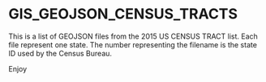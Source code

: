 # GIS_GEOJSON_CENSUS_TRACTS
This is a list of GEOJSON files from the 2015 US CENSUS TRACT list.
Each file represent one state.  The number representing the filename is the state ID used by the Census Bureau.

Enjoy
